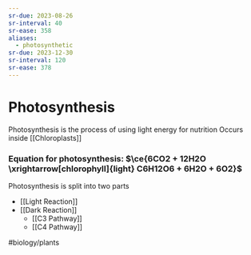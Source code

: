 ```yaml
---
sr-due: 2023-08-26
sr-interval: 40
sr-ease: 358
aliases:
  - photosynthetic
sr-due: 2023-12-30
sr-interval: 120
sr-ease: 378
---
```

# Photosynthesis 

Photosynthesis is the process of using light energy for nutrition Occurs inside [[Chloroplasts]]

### Equation for photosynthesis: $\ce{6CO2 + 12H2O \xrightarrow[chlorophyll]{light} C6H12O6 + 6H2O + 6O2}$

Photosynthesis is split into two parts
- [[Light Reaction]]
- [[Dark Reaction]]
	- [[C3 Pathway]]
	- [[C4 Pathway]]

#biology/plants  